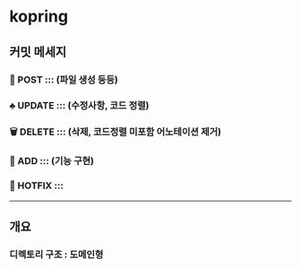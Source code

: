 # kopring
## 커밋 메세지
### 📌 POST ::: (파일 생성 등등)
### ♣ UPDATE ::: (수정사항, 코드 정렬)
### 🗑 DELETE ::: (삭제, 코드정렬 미포함 어노테이션 제거)
### 🎲 ADD ::: (기능 구현)
### 🧨 HOTFIX :::
---
## 개요
### 디렉토리 구조 : 도메인형
